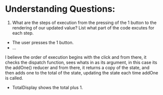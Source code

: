 # Understanding Questions:

1. What are the steps of execution from the pressing of the 1 button to the rendering of our updated value? List what part of the code excutes for each step.

- The user presses the 1 button.
- ...

I believe the order of execution begins with the click and from there, it checks the dispatch function, sees whats in as its argument, in this case its the addOne() reducer and from there, it returns a copy of the state, and then adds one to the total of the state, updating the state each time addOne is called.

- TotalDisplay shows the total plus 1.
